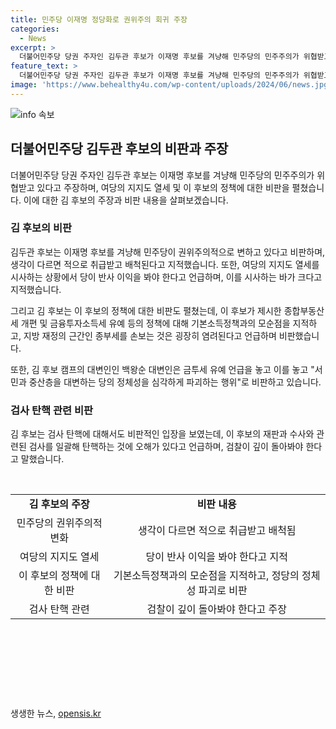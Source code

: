 ```yaml
---
title: 민주당 이재명 정당화로 권위주의 회귀 주장
categories:
  - News
excerpt: >
  더불어민주당 당권 주자인 김두관 후보가 이재명 후보를 겨냥해 민주당의 민주주의가 위협받고 있다고 지적했다. 그는 이재명 후보의 연임을 동의하지 않는 국민의 입장을 언급하며, 후보의 정책에 대한 비판도 이어졌다. 또한, 이 후보의 재판과 수사에 대한 검찰의 탄핵을 조심해야 한다고 언급했다. 김 후보 캠프의 대변인도 후보의 정체성을 파괴하는 행동이라며 강하게 비판하였다. (종합: 148자)
feature_text: >
  더불어민주당 당권 주자인 김두관 후보가 이재명 후보를 겨냥해 민주당의 민주주의가 위협받고 있다고 지적했다. 그는 이재명 후보의 연임을 동의하지 않는 국민의 입장을 언급하며, 후보의 정책에 대한 비판도 이어졌다. 또한, 이 후보의 재판과 수사에 대한 검찰의 탄핵을 조심해야 한다고 언급했다. 김 후보 캠프의 대변인도 후보의 정체성을 파괴하는 행동이라며 강하게 비판하였다. (종합: 148자)
image: 'https://www.behealthy4u.com/wp-content/uploads/2024/06/news.jpg'
---
```


<p><img src="https://www.behealthy4u.com/wp-content/uploads/2024/06/news.jpg" alt="info 속보" /></p>

<h2 data-ke-size="size26">더불어민주당 김두관 후보의 비판과 주장</h2>

<p data-ke-size="size16">더불어민주당 당권 주자인 김두관 후보는 이재명 후보를 겨냥해 민주당의 민주주의가 위협받고 있다고 주장하며, 여당의 지지도 열세 및 이 후보의 정책에 대한 비판을 펼쳤습니다. 이에 대한 김 후보의 주장과 비판 내용을 살펴보겠습니다.</p>

<h3 data-ke-size="size23">김 후보의 비판</h3>

<p data-ke-size="size16">김두관 후보는 이재명 후보를 겨냥해 민주당이 권위주의적으로 변하고 있다고 비판하며, 생각이 다르면 적으로 취급받고 배척된다고 지적했습니다. 또한, 여당의 지지도 열세를 시사하는 상황에서 당이 반사 이익을 봐야 한다고 언급하며, 이를 시사하는 바가 크다고 지적했습니다.</p>

<p data-ke-size="size16">그리고 김 후보는 이 후보의 정책에 대한 비판도 펼쳤는데, 이 후보가 제시한 종합부동산세 개편 및 금융투자소득세 유예 등의 정책에 대해 기본소득정책과의 모순점을 지적하고, 지방 재정의 근간인 종부세를 손보는 것은 굉장히 염려된다고 언급하며 비판했습니다.</p>

<p data-ke-size="size16">또한, 김 후보 캠프의 대변인인 백왕순 대변인은 금투세 유예 언급을 놓고 이를 놓고 "서민과 중산층을 대변하는 당의 정체성을 심각하게 파괴하는 행위"로 비판하고 있습니다.</p>

<h3 data-ke-size="size23">검사 탄핵 관련 비판</h3>

<p data-ke-size="size16">김 후보는 검사 탄핵에 대해서도 비판적인 입장을 보였는데, 이 후보의 재판과 수사와 관련된 검사를 일괄해 탄핵하는 것에 오해가 있다고 언급하며, 검찰이 깊이 돌아봐야 한다고 말했습니다.</p>

<p data-ke-size="size16">&nbsp;</p>

<table>
    <tbody>
        <tr>
            <td style="text-align: center; height: 17px;"><b>김 후보의 주장</b></td>
            <td style="text-align: center; height: 17px;"><b>비판 내용</b></td>
        </tr>
        <tr>
            <td style="text-align: center; height: 17px;">민주당의 권위주의적 변화</td>
            <td style="text-align: center; height: 17px;">생각이 다르면 적으로 취급받고 배척됨</td>
        </tr>
        <tr>
            <td style="text-align: center; height: 17px;">여당의 지지도 열세</td>
            <td style="text-align: center; height: 17px;">당이 반사 이익을 봐야 한다고 지적</td>
        </tr>
        <tr>
            <td style="text-align: center; height: 17px;">이 후보의 정책에 대한 비판</td>
            <td style="text-align: center; height: 17px;">기본소득정책과의 모순점을 지적하고, 정당의 정체성 파괴로 비판</td>
        </tr>
        <tr>
            <td style="text-align: center; height: 17px;">검사 탄핵 관련</td>
            <td style="text-align: center; height: 17px;">검찰이 깊이 돌아봐야 한다고 주장</td>
        </tr>
    </tbody>
</table>

<p data-ke-size="size16">&nbsp;</p>

<p data-ke-size="size16">&nbsp;</p>

<p data-ke-size="size16">&nbsp;</p>

<p data-ke-size="size16">&nbsp;</p>
생생한 뉴스, <a href="https://opensis.kr" rel="dofollow">opensis.kr</a>


